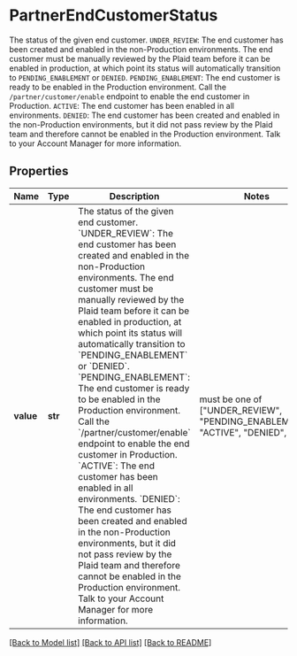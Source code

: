 # PartnerEndCustomerStatus

The status of the given end customer.  `UNDER_REVIEW`: The end customer has been created and enabled in the non-Production environments. The end customer must be manually reviewed by the Plaid team before it can be enabled in production, at which point its status will automatically transition to `PENDING_ENABLEMENT` or `DENIED`.  `PENDING_ENABLEMENT`: The end customer is ready to be enabled in the Production environment. Call the `/partner/customer/enable` endpoint to enable the end customer in Production.  `ACTIVE`: The end customer has been enabled in all environments.  `DENIED`: The end customer has been created and enabled in the non-Production environments, but it did not pass review by the Plaid team and therefore cannot be enabled in the Production environment. Talk to your Account Manager for more information.

## Properties
Name | Type | Description | Notes
------------ | ------------- | ------------- | -------------
**value** | **str** | The status of the given end customer.  &#x60;UNDER_REVIEW&#x60;: The end customer has been created and enabled in the non-Production environments. The end customer must be manually reviewed by the Plaid team before it can be enabled in production, at which point its status will automatically transition to &#x60;PENDING_ENABLEMENT&#x60; or &#x60;DENIED&#x60;.  &#x60;PENDING_ENABLEMENT&#x60;: The end customer is ready to be enabled in the Production environment. Call the &#x60;/partner/customer/enable&#x60; endpoint to enable the end customer in Production.  &#x60;ACTIVE&#x60;: The end customer has been enabled in all environments.  &#x60;DENIED&#x60;: The end customer has been created and enabled in the non-Production environments, but it did not pass review by the Plaid team and therefore cannot be enabled in the Production environment. Talk to your Account Manager for more information. |  must be one of ["UNDER_REVIEW", "PENDING_ENABLEMENT", "ACTIVE", "DENIED", ]

[[Back to Model list]](../README.md#documentation-for-models) [[Back to API list]](../README.md#documentation-for-api-endpoints) [[Back to README]](../README.md)


